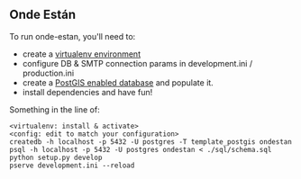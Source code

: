 ## Onde Están

To run onde-estan, you'll need to:

- create a [virtualenv environment](http://docs.pylonsproject.org/projects/pyramid/en/1.4-branch/narr/install.html)
- configure DB & SMTP connection params in development.ini / production.ini
- create a [PostGIS enabled database](https://gist.github.com/nosolosw/5976731) and populate it.
- install dependencies and have fun!

Something in the line of:

    <virtualenv: install & activate>
    <config: edit to match your configuration>
    createdb -h localhost -p 5432 -U postgres -T template_postgis ondestan
    psql -h localhost -p 5432 -U postgres ondestan < ./sql/schema.sql
    python setup.py develop
    pserve development.ini --reload
